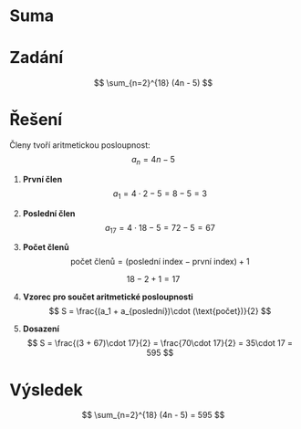 # Suma

# Zadání
$$
\sum_{n=2}^{18} (4n - 5)
$$

# Řešení

Členy tvoří aritmetickou posloupnost:
$$
a_n = 4n - 5
$$

1. **První člen**  
$$
a_1 = 4\cdot 2 - 5 = 8 - 5 = 3
$$

2. **Poslední člen**  
$$
a_{17} = 4\cdot 18 - 5 = 72 - 5 = 67
$$

3. **Počet členů**  
$$
\text{počet členů} = (\text{poslední index} - \text{první index}) + 1
$$

$$
18 - 2 + 1 = 17
$$


4. **Vzorec pro součet aritmetické posloupnosti**  
$$
S = \frac{(a_1 + a_{poslední})\cdot (\text{počet})}{2}
$$

5. **Dosazení**  
$$
S = \frac{(3 + 67)\cdot 17}{2} = \frac{70\cdot 17}{2} = 35\cdot 17 = 595
$$

# Výsledek
$$
\sum_{n=2}^{18} (4n - 5) = 595
$$
